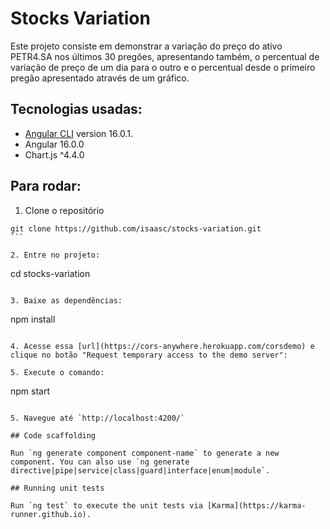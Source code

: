 # Stocks Variation

Este projeto consiste em demonstrar a variação do preço do ativo PETR4.SA nos últimos 30 pregões, apresentando também, o percentual de variação de preço de um dia para o outro e o percentual desde o primeiro pregão apresentado através de um gráfico.

## Tecnologias usadas:

- [Angular CLI](https://github.com/angular/angular-cli) version 16.0.1.
- Angular 16.0.0
- Chart.js ^4.4.0

## Para rodar:

1. Clone o repositório

````
git clone https://github.com/isaasc/stocks-variation.git
```

2. Entre no projeto:
````

cd stocks-variation

```

3. Baixe as dependências:
```

npm install

```

4. Acesse essa [url](https://cors-anywhere.herokuapp.com/corsdemo) e clique no botão "Request temporary access to the demo server":

5. Execute o comando:
```

npm start

```

5. Navegue até `http://localhost:4200/`

## Code scaffolding

Run `ng generate component component-name` to generate a new component. You can also use `ng generate directive|pipe|service|class|guard|interface|enum|module`.

## Running unit tests

Run `ng test` to execute the unit tests via [Karma](https://karma-runner.github.io).

```
